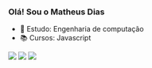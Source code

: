 ### Olá! Sou o Matheus Dias

- 🎒 Estudo: Engenharia de computação
- 📚 Cursos: Javascript

<div>
  <a href="https://instagram.com/mathd.m" target="_blank"><img src="https://img.shields.io/badge/-Instagram-%23E4405F?style=for-the-badge&logo=instagram&logoColor=white" target="_blank"></a> 
  <a href = "mailto:matheuzinho.dias.med@gmail.com"><img src="<a href = "https://img.shields.io/badge/Gmail-D14836?style=for-the-badge&logo=gmail&logoColor=white" target="_blank"></a>
  <img src="https://img.shields.io/badge/-LinkedIn-%230077B5?style=for-the-badge&logo=linkedin&logoColor=white" target="_blank"></a> 
  </div>
